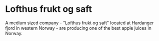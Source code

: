 # Lofthus frukt og saft

A medium sized company - "Lofthus frukt og saft" located at Hardanger fjord in western Norway - are producing one of the best apple juices in Norway.